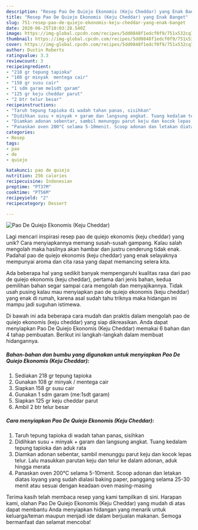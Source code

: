 ```yaml
---
description: "Resep Pao De Quiejo Ekonomis (Keju Cheddar) yang Enak Banget"
title: "Resep Pao De Quiejo Ekonomis (Keju Cheddar) yang Enak Banget"
slug: 751-resep-pao-de-quiejo-ekonomis-keju-cheddar-yang-enak-banget
date: 2020-06-25T10:03:28.540Z
image: https://img-global.cpcdn.com/recipes/5dd0848f1edcf0f9/751x532cq70/pao-de-quiejo-ekonomis-keju-cheddar-foto-resep-utama.jpg
thumbnail: https://img-global.cpcdn.com/recipes/5dd0848f1edcf0f9/751x532cq70/pao-de-quiejo-ekonomis-keju-cheddar-foto-resep-utama.jpg
cover: https://img-global.cpcdn.com/recipes/5dd0848f1edcf0f9/751x532cq70/pao-de-quiejo-ekonomis-keju-cheddar-foto-resep-utama.jpg
author: Dustin Roberts
ratingvalue: 3.3
reviewcount: 3
recipeingredient:
- "218 gr tepung tapioka"
- "108 gr minyak  mentega cair"
- "158 gr susu cair"
- "1 sdm garam me1sdt garam"
- "125 gr keju cheddar parut"
- "2 btr telur besar"
recipeinstructions:
- "Taruh tepung tapioka di wadah tahan panas, sisihkan"
- "Didihkan susu + minyak + garam dan langsung angkat. Tuang kedalam tepung tapioka dan aduk rata"
- "Diamkan adonan sebentar, sambil menunggu parut keju dan kocok lepas telur. Lalu masukkan parutan keju dan telur ke dalam adonan, aduk hingga merata"
- "Panaskan oven 200°C selama 5-10menit. Scoop adonan dan letakan diatas loyang yang sudah dialasi baking paper, panggang selama 25-30 menit atau sesuai dengan keadaan oven masing-masing"
categories:
- Resep
tags:
- pao
- de
- quiejo

katakunci: pao de quiejo 
nutrition: 256 calories
recipecuisine: Indonesian
preptime: "PT37M"
cooktime: "PT56M"
recipeyield: "2"
recipecategory: Dessert

---
```



![Pao De Quiejo Ekonomis (Keju Cheddar)](https://img-global.cpcdn.com/recipes/5dd0848f1edcf0f9/751x532cq70/pao-de-quiejo-ekonomis-keju-cheddar-foto-resep-utama.jpg)

Lagi mencari inspirasi resep pao de quiejo ekonomis (keju cheddar) yang unik? Cara menyiapkannya memang susah-susah gampang. Kalau salah mengolah maka hasilnya akan hambar dan justru cenderung tidak enak. Padahal pao de quiejo ekonomis (keju cheddar) yang enak selayaknya mempunyai aroma dan cita rasa yang dapat memancing selera kita.



Ada beberapa hal yang sedikit banyak mempengaruhi kualitas rasa dari pao de quiejo ekonomis (keju cheddar), pertama dari jenis bahan, kedua pemilihan bahan segar sampai cara mengolah dan menyajikannya. Tidak usah pusing kalau mau menyiapkan pao de quiejo ekonomis (keju cheddar) yang enak di rumah, karena asal sudah tahu triknya maka hidangan ini mampu jadi suguhan istimewa.


Di bawah ini ada beberapa cara mudah dan praktis dalam mengolah pao de quiejo ekonomis (keju cheddar) yang siap dikreasikan. Anda dapat menyiapkan Pao De Quiejo Ekonomis (Keju Cheddar) memakai 6 bahan dan 4 tahap pembuatan. Berikut ini langkah-langkah dalam membuat hidangannya.

<!--inarticleads1-->

##### Bahan-bahan dan bumbu yang digunakan untuk menyiapkan Pao De Quiejo Ekonomis (Keju Cheddar):

1. Sediakan 218 gr tepung tapioka
1. Gunakan 108 gr minyak / mentega cair
1. Siapkan 158 gr susu cair
1. Gunakan 1 sdm garam (me:1sdt garam)
1. Siapkan 125 gr keju cheddar parut
1. Ambil 2 btr telur besar




<!--inarticleads2-->

##### Cara menyiapkan Pao De Quiejo Ekonomis (Keju Cheddar):

1. Taruh tepung tapioka di wadah tahan panas, sisihkan
1. Didihkan susu + minyak + garam dan langsung angkat. Tuang kedalam tepung tapioka dan aduk rata
1. Diamkan adonan sebentar, sambil menunggu parut keju dan kocok lepas telur. Lalu masukkan parutan keju dan telur ke dalam adonan, aduk hingga merata
1. Panaskan oven 200°C selama 5-10menit. Scoop adonan dan letakan diatas loyang yang sudah dialasi baking paper, panggang selama 25-30 menit atau sesuai dengan keadaan oven masing-masing




Terima kasih telah membaca resep yang kami tampilkan di sini. Harapan kami, olahan Pao De Quiejo Ekonomis (Keju Cheddar) yang mudah di atas dapat membantu Anda menyiapkan hidangan yang menarik untuk keluarga/teman maupun menjadi ide dalam berjualan makanan. Semoga bermanfaat dan selamat mencoba!
